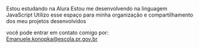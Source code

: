 Estou estudando na Alura
Estou me desenvolvendo na linguagem JavaScript
Utilizo esse espaço para minha organização e compartilhamento dos meu projetos desenvolvidos

você pode entrar em contato comigo por:
Emanuele.konopka@escola.pr.gov.br 
